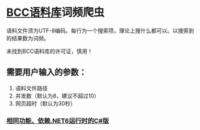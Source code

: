 # [BCC语料库](https://bcc.blcu.edu.cn/)词频爬虫

语料文件须为UTF-8编码。每行为一个搜索项，理论上搜什么都可以。以搜索到的结果数为词频。

未找到BCC语料库的许可证，慎用！

## 需要用户输入的参数：

1. 语料文件路径
2. 并发数（默认为8，建议不超过10）
3. 网页超时（默认为30秒）

### [相同功能、依赖.NET6运行时的C#版](https://github.com/GarthTB/BCCFreqSpider)
